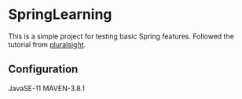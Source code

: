# SpringLearning

This is a simple project for testing basic Spring features. Followed the tutorial from [pluralsight](https://app.pluralsight.com/library/courses/spring-framework-spring-fundamentals/table-of-contents).

## Configuration
JavaSE-11
MAVEN-3.8.1
